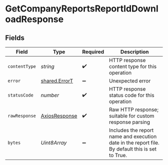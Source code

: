 # GetCompanyReportsReportIdDownloadResponse


## Fields

| Field                                                                                           | Type                                                                                            | Required                                                                                        | Description                                                                                     |
| ----------------------------------------------------------------------------------------------- | ----------------------------------------------------------------------------------------------- | ----------------------------------------------------------------------------------------------- | ----------------------------------------------------------------------------------------------- |
| `contentType`                                                                                   | *string*                                                                                        | :heavy_check_mark:                                                                              | HTTP response content type for this operation                                                   |
| `error`                                                                                         | [shared.ErrorT](../../../sdk/models/shared/errort.md)                                           | :heavy_minus_sign:                                                                              | Unexpected error                                                                                |
| `statusCode`                                                                                    | *number*                                                                                        | :heavy_check_mark:                                                                              | HTTP response status code for this operation                                                    |
| `rawResponse`                                                                                   | [AxiosResponse](https://axios-http.com/docs/res_schema)                                         | :heavy_check_mark:                                                                              | Raw HTTP response; suitable for custom response parsing                                         |
| `bytes`                                                                                         | *Uint8Array*                                                                                    | :heavy_minus_sign:                                                                              | Includes the report name and execution date in the report file. By default this is set to True. |